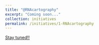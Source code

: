 ```yaml
---
title: "@RNAcartography"
excerpt: "Coming soon..."
collection: initiatives
permalink: /initiatives/1-RNAcartography
---
```


[Stay tuned!!](/talks/2025-09-14-WE-Heraeus)